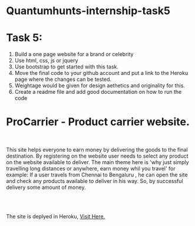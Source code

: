 # Quantumhunts-internship-task5
Task 5: 
======================= 
1. Build a one page website for a brand or celebrity 
2. Use html, css, js or jquery 
3. Use bootstrap to get started with this task. 
4. Move the final code to your github account and put a link to the Heroku page where the changes can be tested. 
5. Weightage would be given for design aethetics and originality for this. 
6. Create a readme file and add good documentation on how to run the code

<h1>ProCarrier - Product carrier website.</h1><br><p>This site helps everyone to earn money by delivering the goods to the final destination. By registering on the website user 
needs to select any product on the website available to deliver. The main theme here is 'why just simply travelling long distances or anywhere, earn money whil you travel'
for example: If a user travels from Chennai to Bengaluru , he can open the site and check any products available to deliver in his way. So, by successful delivery
some amount of money.</p><br><br>

<p>The site is deplyed in Heroku, <a href="https://procarrier.herokuapp.com/">Visit Here.</a>
